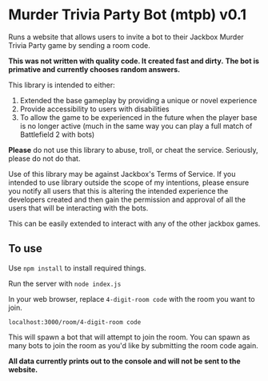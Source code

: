 # Murder Trivia Party Bot (mtpb) v0.1

Runs a website that allows users to invite a bot to their Jackbox Murder Trivia Party game by sending a room code.

**This was not written with quality code. It created fast and dirty.**
**The bot is primative and currently chooses random answers.**

This library is intended to either:
1. Extended the base gameplay by providing a unique or novel experience
2. Provide accessibility to users with disabilities
3. To allow the game to be experienced in the future when the player base is no longer active (much in the same way you can play a full match of Battlefield 2 with bots)

**Please** do not use this library to abuse, troll, or cheat the service. Seriously, please do not do that.

Use of this library may be against Jackbox's Terms of Service. If you intended to use library outside the scope of my intentions, please ensure you notify all users that this is altering the intended experience the developers created and then gain the permission and approval of all the users that will be interacting with the bots.

This can be easily extended to interact with any of the other jackbox games.

## To use
Use `npm install` to install required things.

Run the server with `node index.js`

In your web browser, replace `4-digit-room code` with the room you want to join.
```
localhost:3000/room/4-digit-room code
```
This will spawn a bot that will attempt to join the room. You can spawn as many bots to join the room as you'd like by submitting the room code again.

**All data currently prints out to the console and will not be sent to the website.**

